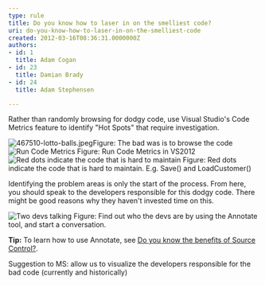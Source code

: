 ```yaml
---
type: rule
title: Do you know how to laser in on the smelliest code?
uri: do-you-know-how-to-laser-in-on-the-smelliest-code
created: 2012-03-16T08:36:31.0000000Z
authors:
- id: 1
  title: Adam Cogan
- id: 23
  title: Damian Brady
- id: 24
  title: Adam Stephensen

---
```




<span class='intro'> <p>Rather than randomly browsing for dodgy code, use Visual Studio's Code Metrics feature to identify &quot;Hot Spots&quot; that require investigation.</p>
<img class="ms-rteCustom-ImageArea" alt="467510-lotto-balls.jpeg" src="/SoftwareDevelopment/RulestobetterArchitectureandCodeReview/PublishingImages/lotto-balls.jpeg" />
<span class="ssw-rteStyle-FigureBad">​Figure&#58; The bad was is to browse the code</span>
<img class="ms-rteCustom-ImageArea" src="/SoftwareDevelopment/RulestobetterArchitectureandCodeReview/PublishingImages/VS%2011%20Code%20Metrics.png" alt="Run Code Metrics" />
<span class="ssw-rteStyle-FigureNormal">Figure&#58; Run Code Metrics&#160;in VS2012</span>
<img class="ms-rteCustom-ImageArea" src="/SoftwareDevelopment/RulestobetterArchitectureandCodeReview/PublishingImages/CodeMetrics_3.png" alt="Red dots indicate the code that is hard to maintain" />
<span class="ssw-rteStyle-FigureNormal">Figure&#58; Red dots indicate the code that is hard to maintain. E.g. Save() and LoadCustomer()</span>
<p>Identifying the problem areas is only the start of the process. From here, you should speak to the developers responsible for this dodgy code. There might be good reasons why they haven't invested time on this.</p>
<img class="ms-rteCustom-ImageArea" src="/SoftwareDevelopment/RulestobetterArchitectureandCodeReview/PublishingImages/two-devs-talking.jpg" alt="Two devs talking" />
<span class="ssw-rteStyle-FigureNormal">Figure&#58; Find out who&#160;the devs are&#160;by using the Annotate tool, and start a conversation.</span>
<p><strong>Tip&#58;</strong> To learn how to use Annotate, see <a href="http&#58;//www.ssw.com.au/ssw/Standards/Rules/RulesToBetterSourceControlwithTFS.aspx#UsingSourceControl">Do you know the benefits of Source Control?</a>.</p>
<div class="ssw-rteStyle-GreyBox"><p>Suggestion to MS&#58; allow us to visualize the developers responsible for the bad code (currently and historically)</p></div> </span>





